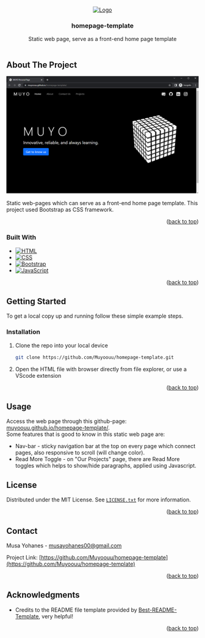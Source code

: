 <a name="readme-top"></a>

<!-- PROJECT SHIELDS -->
<!--
*** I'm using markdown "reference style" links for readability.
*** Reference links are enclosed in brackets [ ] instead of parentheses ( ).
*** See the bottom of this document for the declaration of the reference variables
*** for contributors-url, forks-url, etc. This is an optional, concise syntax you may use.
*** https://www.markdownguide.org/basic-syntax/#reference-style-links
-->


<!-- PROJECT LOGO -->
<br />
<div align="center">
  <a href="https://github.com/Muyoouu/homepage-template">
    <img src="media/favicon.ico" alt="Logo" width="120" height="120">
  </a>

<h3 align="center">homepage-template</h3>

  <p align="center">
    Static web page, serve as a front-end home page template
    <br />
    <br />
</div>


<!-- ABOUT THE PROJECT -->
## About The Project

[![Product Name Screen Shot][product-screenshot]](https://stocksims.pythonanywhere.com/)

Static web-pages which can serve as a front-end home page template. This project used Bootstrap as CSS framework.


<p align="right">(<a href="#readme-top">back to top</a>)</p>


### Built With

* [![HTML][HTML5]][HTML-url]
* [![CSS][CSS3]][CSS-url]
* [![Bootstrap][Bootstrap.com]][Bootstrap-url]
* [![JavaScript][JavaScript.js]][JavaScript-url]

<p align="right">(<a href="#readme-top">back to top</a>)</p>



<!-- GETTING STARTED -->
## Getting Started

To get a local copy up and running follow these simple example steps.

### Installation

1. Clone the repo into your local device
   ```bash
   git clone https://github.com/Muyoouu/homepage-template.git
   ```
2. Open the HTML file with browser directly from file explorer, or use a VScode extension

<p align="right">(<a href="#readme-top">back to top</a>)</p>


<!-- USAGE EXAMPLES -->
## Usage

Access the web page through this github-page: [muyoouu.github.io/homepage-template/](muyoouu.github.io/homepage-template/).  
Some features that is good to know in this static web page are:

* Nav-bar - sticky navigation bar at the top on every page which connect pages, also responsive to scroll (will change color).  
* Read More Toggle - on "Our Projects" page, there are Read More toggles which helps to show/hide paragraphs, applied using Javascript.  

<!-- LICENSE -->
## License

Distributed under the MIT License. See [`LICENSE.txt`](LICENSE.txt) for more information.

<p align="right">(<a href="#readme-top">back to top</a>)</p>


<!-- CONTACT -->
## Contact

Musa Yohanes - musayohanes00@gmail.com

Project Link: [https://github.com/Muyoouu/homepage-template](https://github.com/Muyoouu/homepage-template)

<p align="right">(<a href="#readme-top">back to top</a>)</p>



<!-- ACKNOWLEDGMENTS -->
## Acknowledgments

* Credits to the README file template provided by [Best-README-Template](https://github.com/othneildrew/Best-README-Template), very helpful!

<p align="right">(<a href="#readme-top">back to top</a>)</p>


<!-- MARKDOWN LINKS & IMAGES -->
<!-- https://www.markdownguide.org/basic-syntax/#reference-style-links -->
[product-screenshot]: media/Screenshot_Main_Page.png
[HTML5]: https://img.shields.io/badge/html5-%23E34F26.svg?style=for-the-badge&logo=html5&logoColor=white
[HTML-url]: https://developer.mozilla.org/en-US/docs/Glossary/HTML5
[CSS3]: https://img.shields.io/badge/css3-%231572B6.svg?style=for-the-badge&logo=css3&logoColor=white
[CSS-url]: https://developer.mozilla.org/en-US/docs/Web/CSS
[Bootstrap.com]: https://img.shields.io/badge/Bootstrap-563D7C?style=for-the-badge&logo=bootstrap&logoColor=white
[Bootstrap-url]: https://getbootstrap.com
[JavaScript.js]: https://img.shields.io/badge/javascript-%23323330.svg?style=for-the-badge&logo=javascript&logoColor=%23F7DF1E
[JavaScript-url]: https://developer.mozilla.org/en-US/docs/Web/JavaScript